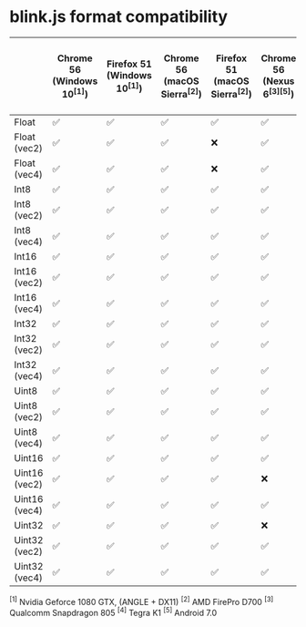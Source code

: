 blink.js format compatibility
=============================

|          | Chrome 56 (Windows 10<sup>[1]</sup>) | Firefox 51 (Windows 10<sup>[1]</sup>) | Chrome 56 (macOS Sierra<sup>[2]</sup>) | Firefox 51 (macOS Sierra<sup>[2]</sup>) | Chrome 56 (Nexus 6<sup>[3][5]</sup>) | Chrome 56 (Nvidia Shield K1<sup>[4][5]</sup>) |
| -------- | ---------------------- | ----------------------- | -----------------------  | ------------------------- | ----------------------- | ----------------------- |
| Float        | :white_check_mark: | :white_check_mark: | :white_check_mark: | :white_check_mark: | :white_check_mark: | :white_check_mark: |
| Float (vec2) | :white_check_mark: | :white_check_mark: | :white_check_mark: | :x: | :white_check_mark: | :white_check_mark: |
| Float (vec4) | :white_check_mark: | :white_check_mark: | :white_check_mark: | :x: | :white_check_mark: | :white_check_mark: |
| Int8         | :white_check_mark: | :white_check_mark: | :white_check_mark: | :white_check_mark: | :white_check_mark: | :white_check_mark: |
| Int8 (vec2)  | :white_check_mark: | :white_check_mark: | :white_check_mark: | :white_check_mark: | :white_check_mark: | :white_check_mark: |
| Int8 (vec4)  | :white_check_mark: | :white_check_mark: | :white_check_mark: | :white_check_mark: | :white_check_mark: | :white_check_mark: |
| Int16        | :white_check_mark: | :white_check_mark: | :white_check_mark: | :white_check_mark: | :white_check_mark: | :white_check_mark: |
| Int16 (vec2) | :white_check_mark: | :white_check_mark: | :white_check_mark: | :white_check_mark: | :white_check_mark: | :white_check_mark: |
| Int16 (vec4) | :white_check_mark: | :white_check_mark: | :white_check_mark: | :white_check_mark: | :white_check_mark: | :white_check_mark: |
| Int32        | :white_check_mark: | :white_check_mark: | :white_check_mark: | :white_check_mark: | :white_check_mark: | :white_check_mark: |
| Int32 (vec2) | :white_check_mark: | :white_check_mark: | :white_check_mark: | :white_check_mark: | :white_check_mark: | :white_check_mark: |
| Int32 (vec4) | :white_check_mark: | :white_check_mark: | :white_check_mark: | :white_check_mark: | :white_check_mark: | :white_check_mark: |
| Uint8        | :white_check_mark: | :white_check_mark: | :white_check_mark: | :white_check_mark: | :white_check_mark: | :white_check_mark: |
| Uint8 (vec2) | :white_check_mark: | :white_check_mark: | :white_check_mark: | :white_check_mark: | :white_check_mark: | :white_check_mark: |
| Uint8 (vec4) | :white_check_mark: | :white_check_mark: | :white_check_mark: | :white_check_mark: | :white_check_mark: | :white_check_mark: |
| Uint16       | :white_check_mark: | :white_check_mark: | :white_check_mark: | :white_check_mark: | :white_check_mark: | :white_check_mark: |
| Uint16 (vec2)| :white_check_mark: | :white_check_mark: | :white_check_mark: | :white_check_mark: | :x: | :white_check_mark: |
| Uint16 (vec4)| :white_check_mark: | :white_check_mark: | :white_check_mark: | :white_check_mark: | :white_check_mark: | :white_check_mark: |
| Uint32       | :white_check_mark: | :white_check_mark: | :white_check_mark: | :white_check_mark: | :x: | :white_check_mark: |
| Uint32 (vec2)| :white_check_mark: | :white_check_mark: | :white_check_mark: | :white_check_mark: | :white_check_mark: | :white_check_mark: |
| Uint32 (vec4)| :white_check_mark: | :white_check_mark: | :white_check_mark: | :white_check_mark: | :white_check_mark: | :white_check_mark: |

<sup>[1]</sup> Nvidia Geforce 1080 GTX, (ANGLE + DX11)
<sup>[2]</sup> AMD FirePro D700
<sup>[3]</sup> Qualcomm Snapdragon 805
<sup>[4]</sup> Tegra K1
<sup>[5]</sup> Android 7.0
